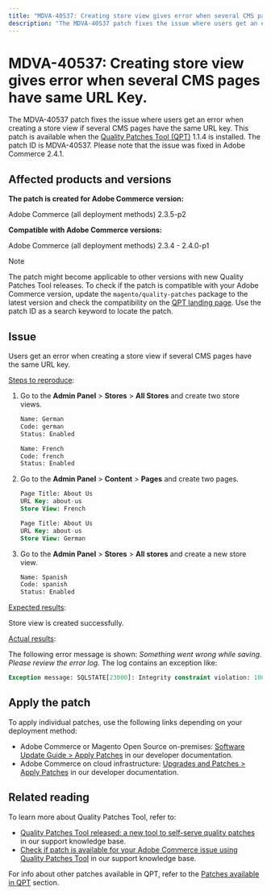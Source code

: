 ```yaml
---
title: "MDVA-40537: Creating store view gives error when several CMS pages have same URL Key."
description: "The MDVA-40537 patch fixes the issue where users get an error when creating a store view if several CMS pages have the same URL key. This patch is available when the [Quality Patches Tool (QPT)](https://devdocs.magento.com/guides/v2.4/comp-mgr/patching.html#mqp) 1.1.4 is installed. The patch ID is MDVA-40537. Please note that the issue was fixed in Adobe Commerce 2.4.1."
---
```


# MDVA-40537: Creating store view gives error when several CMS pages have same URL Key.

The MDVA-40537 patch fixes the issue where users get an error when creating a store view if several CMS pages have the same URL key. This patch is available when the [Quality Patches Tool (QPT)](https://devdocs.magento.com/guides/v2.4/comp-mgr/patching.html#mqp) 1.1.4 is installed. The patch ID is MDVA-40537. Please note that the issue was fixed in Adobe Commerce 2.4.1.

## Affected products and versions

**The patch is created for Adobe Commerce version:**

Adobe Commerce (all deployment methods) 2.3.5-p2

**Compatible with Adobe Commerce versions:**

Adobe Commerce (all deployment methods) 2.3.4 - 2.4.0-p1

>[!NOTE]
>
>The patch might become applicable to other versions with new Quality Patches Tool releases. To check if the patch is compatible with your Adobe Commerce version, update the `magento/quality-patches` package to the latest version and check the compatibility on the [QPT landing page](https://devdocs.magento.com/quality-patches/tool.html#patch-grid). Use the patch ID as a search keyword to locate the patch.


## Issue

Users get an error when creating a store view if several CMS pages have the same URL key.

<u>Steps to reproduce</u>:

1. Go to the **Admin Panel** > **Stores** > **All Stores** and create two store views.

    ```sql
    Name: German
    Code: german
    Status: Enabled
    ```

    ```sql
    Name: French
    Code: french
    Status: Enabled
    ```

1. Go to the **Admin Panel** > **Content** > **Pages** and create two pages.

    ```sql
    Page Title: About Us
    URL Key: about-us
    Store View: French
    ```

    ```sql
    Page Title: About Us
    URL Key: about-us
    Store View: German
    ```

1. Go to the **Admin Panel** > **Stores** > **All stores** and create a new store view.

    ```sql
    Name: Spanish
    Code: spanish
    Status: Enabled
    ```

<u>Expected results</u>:

Store view is created successfully.

<u>Actual results</u>:

The following error message is shown: *Something went wrong while saving. Please review the error log.* The log contains an exception like:

```sql
Exception message: SQLSTATE[23000]: Integrity constraint violation: 1062 Duplicate entry 'about-us-4' for key 'URL_REWRITE_REQUEST_PATH_STORE_ID', query was: INSERT  INTO }}url_rewrite{{ (}}redirect_type{{,}}is_autogenerated{{,}}metadata{{,}}description{{,}}store_id{{,}}entity_type{{,}}entity_id{{,}}request_path{{,}}target_path{{) VALUES (?, ?, ?, ?, ?, ?, ?, ?, ?), (?, ?, ?, ?, ?, ?, ?, ?, ?), (?, ?, ?, ?, ?, ?, ?, ?, ?), (?, ?, ?, ?, ?, ?, ?, ?, ?), (?, ?, ?, ?, ?, ?, ?, ?, ?), (?, ?, ?, ?, ?, ?, ?, ?, ?)
```

## Apply the patch

To apply individual patches, use the following links depending on your deployment method:

* Adobe Commerce or Magento Open Source on-premises: [Software Update Guide > Apply Patches](https://devdocs.magento.com/guides/v2.4/comp-mgr/patching/mqp.html) in our developer documentation.
* Adobe Commerce on cloud infrastructure: [Upgrades and Patches > Apply Patches](https://devdocs.magento.com/cloud/project/project-patch.html) in our developer documentation.

## Related reading

To learn more about Quality Patches Tool, refer to:

* [Quality Patches Tool released: a new tool to self-serve quality patches](/help/announcements/adobe-commerce-announcements/magento-quality-patches-released-new-tool-to-self-serve-quality-patches.md) in our support knowledge base.
* [Check if patch is available for your Adobe Commerce issue using Quality Patches Tool](https://support.magento.com/hc/en-us/articles/360047125252) in our support knowledge base.

For info about other patches available in QPT, refer to the [Patches available in QPT](https://support.magento.com/hc/en-us/sections/360010506631-Patches-available-in-QPT-tool-) section.